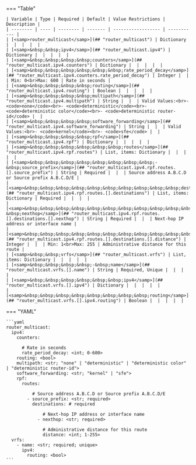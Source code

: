 <!--
  ~ Copyright (c) 2024 Arista Networks, Inc.
  ~ Use of this source code is governed by the Apache License 2.0
  ~ that can be found in the LICENSE file.
  -->
=== "Table"

    | Variable | Type | Required | Default | Value Restrictions | Description |
    | -------- | ---- | -------- | ------- | ------------------ | ----------- |
    | [<samp>router_multicast</samp>](## "router_multicast") | Dictionary |  |  |  |  |
    | [<samp>&nbsp;&nbsp;ipv4</samp>](## "router_multicast.ipv4") | Dictionary |  |  |  |  |
    | [<samp>&nbsp;&nbsp;&nbsp;&nbsp;counters</samp>](## "router_multicast.ipv4.counters") | Dictionary |  |  |  |  |
    | [<samp>&nbsp;&nbsp;&nbsp;&nbsp;&nbsp;&nbsp;rate_period_decay</samp>](## "router_multicast.ipv4.counters.rate_period_decay") | Integer |  |  | Min: 0<br>Max: 600 | Rate in seconds |
    | [<samp>&nbsp;&nbsp;&nbsp;&nbsp;routing</samp>](## "router_multicast.ipv4.routing") | Boolean |  |  |  |  |
    | [<samp>&nbsp;&nbsp;&nbsp;&nbsp;multipath</samp>](## "router_multicast.ipv4.multipath") | String |  |  | Valid Values:<br>- <code>none</code><br>- <code>deterministic</code><br>- <code>deterministic color</code><br>- <code>deterministic router-id</code> |  |
    | [<samp>&nbsp;&nbsp;&nbsp;&nbsp;software_forwarding</samp>](## "router_multicast.ipv4.software_forwarding") | String |  |  | Valid Values:<br>- <code>kernel</code><br>- <code>sfe</code> |  |
    | [<samp>&nbsp;&nbsp;&nbsp;&nbsp;rpf</samp>](## "router_multicast.ipv4.rpf") | Dictionary |  |  |  |  |
    | [<samp>&nbsp;&nbsp;&nbsp;&nbsp;&nbsp;&nbsp;routes</samp>](## "router_multicast.ipv4.rpf.routes") | List, items: Dictionary |  |  |  |  |
    | [<samp>&nbsp;&nbsp;&nbsp;&nbsp;&nbsp;&nbsp;&nbsp;&nbsp;-&nbsp;source_prefix</samp>](## "router_multicast.ipv4.rpf.routes.[].source_prefix") | String | Required |  |  | Source address A.B.C.D or Source prefix A.B.C.D/E |
    | [<samp>&nbsp;&nbsp;&nbsp;&nbsp;&nbsp;&nbsp;&nbsp;&nbsp;&nbsp;&nbsp;destinations</samp>](## "router_multicast.ipv4.rpf.routes.[].destinations") | List, items: Dictionary | Required |  |  |  |
    | [<samp>&nbsp;&nbsp;&nbsp;&nbsp;&nbsp;&nbsp;&nbsp;&nbsp;&nbsp;&nbsp;&nbsp;&nbsp;-&nbsp;nexthop</samp>](## "router_multicast.ipv4.rpf.routes.[].destinations.[].nexthop") | String | Required |  |  | Next-hop IP address or interface name |
    | [<samp>&nbsp;&nbsp;&nbsp;&nbsp;&nbsp;&nbsp;&nbsp;&nbsp;&nbsp;&nbsp;&nbsp;&nbsp;&nbsp;&nbsp;distance</samp>](## "router_multicast.ipv4.rpf.routes.[].destinations.[].distance") | Integer |  |  | Min: 1<br>Max: 255 | Administrative distance for this route |
    | [<samp>&nbsp;&nbsp;vrfs</samp>](## "router_multicast.vrfs") | List, items: Dictionary |  |  |  |  |
    | [<samp>&nbsp;&nbsp;&nbsp;&nbsp;-&nbsp;name</samp>](## "router_multicast.vrfs.[].name") | String | Required, Unique |  |  |  |
    | [<samp>&nbsp;&nbsp;&nbsp;&nbsp;&nbsp;&nbsp;ipv4</samp>](## "router_multicast.vrfs.[].ipv4") | Dictionary |  |  |  |  |
    | [<samp>&nbsp;&nbsp;&nbsp;&nbsp;&nbsp;&nbsp;&nbsp;&nbsp;routing</samp>](## "router_multicast.vrfs.[].ipv4.routing") | Boolean |  |  |  |  |

=== "YAML"

    ```yaml
    router_multicast:
      ipv4:
        counters:

          # Rate in seconds
          rate_period_decay: <int; 0-600>
        routing: <bool>
        multipath: <str; "none" | "deterministic" | "deterministic color" | "deterministic router-id">
        software_forwarding: <str; "kernel" | "sfe">
        rpf:
          routes:

              # Source address A.B.C.D or Source prefix A.B.C.D/E
            - source_prefix: <str; required>
              destinations: # required

                  # Next-hop IP address or interface name
                - nexthop: <str; required>

                  # Administrative distance for this route
                  distance: <int; 1-255>
      vrfs:
        - name: <str; required; unique>
          ipv4:
            routing: <bool>
    ```
